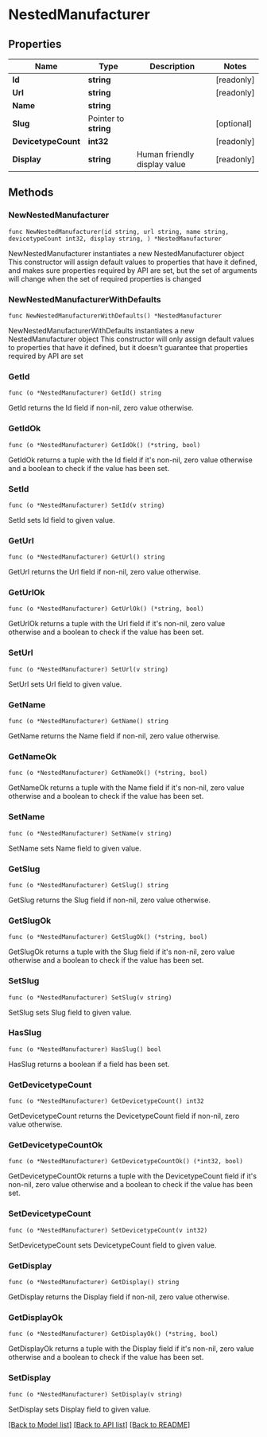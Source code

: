 # NestedManufacturer

## Properties

Name | Type | Description | Notes
------------ | ------------- | ------------- | -------------
**Id** | **string** |  | [readonly] 
**Url** | **string** |  | [readonly] 
**Name** | **string** |  | 
**Slug** | Pointer to **string** |  | [optional] 
**DevicetypeCount** | **int32** |  | [readonly] 
**Display** | **string** | Human friendly display value | [readonly] 

## Methods

### NewNestedManufacturer

`func NewNestedManufacturer(id string, url string, name string, devicetypeCount int32, display string, ) *NestedManufacturer`

NewNestedManufacturer instantiates a new NestedManufacturer object
This constructor will assign default values to properties that have it defined,
and makes sure properties required by API are set, but the set of arguments
will change when the set of required properties is changed

### NewNestedManufacturerWithDefaults

`func NewNestedManufacturerWithDefaults() *NestedManufacturer`

NewNestedManufacturerWithDefaults instantiates a new NestedManufacturer object
This constructor will only assign default values to properties that have it defined,
but it doesn't guarantee that properties required by API are set

### GetId

`func (o *NestedManufacturer) GetId() string`

GetId returns the Id field if non-nil, zero value otherwise.

### GetIdOk

`func (o *NestedManufacturer) GetIdOk() (*string, bool)`

GetIdOk returns a tuple with the Id field if it's non-nil, zero value otherwise
and a boolean to check if the value has been set.

### SetId

`func (o *NestedManufacturer) SetId(v string)`

SetId sets Id field to given value.


### GetUrl

`func (o *NestedManufacturer) GetUrl() string`

GetUrl returns the Url field if non-nil, zero value otherwise.

### GetUrlOk

`func (o *NestedManufacturer) GetUrlOk() (*string, bool)`

GetUrlOk returns a tuple with the Url field if it's non-nil, zero value otherwise
and a boolean to check if the value has been set.

### SetUrl

`func (o *NestedManufacturer) SetUrl(v string)`

SetUrl sets Url field to given value.


### GetName

`func (o *NestedManufacturer) GetName() string`

GetName returns the Name field if non-nil, zero value otherwise.

### GetNameOk

`func (o *NestedManufacturer) GetNameOk() (*string, bool)`

GetNameOk returns a tuple with the Name field if it's non-nil, zero value otherwise
and a boolean to check if the value has been set.

### SetName

`func (o *NestedManufacturer) SetName(v string)`

SetName sets Name field to given value.


### GetSlug

`func (o *NestedManufacturer) GetSlug() string`

GetSlug returns the Slug field if non-nil, zero value otherwise.

### GetSlugOk

`func (o *NestedManufacturer) GetSlugOk() (*string, bool)`

GetSlugOk returns a tuple with the Slug field if it's non-nil, zero value otherwise
and a boolean to check if the value has been set.

### SetSlug

`func (o *NestedManufacturer) SetSlug(v string)`

SetSlug sets Slug field to given value.

### HasSlug

`func (o *NestedManufacturer) HasSlug() bool`

HasSlug returns a boolean if a field has been set.

### GetDevicetypeCount

`func (o *NestedManufacturer) GetDevicetypeCount() int32`

GetDevicetypeCount returns the DevicetypeCount field if non-nil, zero value otherwise.

### GetDevicetypeCountOk

`func (o *NestedManufacturer) GetDevicetypeCountOk() (*int32, bool)`

GetDevicetypeCountOk returns a tuple with the DevicetypeCount field if it's non-nil, zero value otherwise
and a boolean to check if the value has been set.

### SetDevicetypeCount

`func (o *NestedManufacturer) SetDevicetypeCount(v int32)`

SetDevicetypeCount sets DevicetypeCount field to given value.


### GetDisplay

`func (o *NestedManufacturer) GetDisplay() string`

GetDisplay returns the Display field if non-nil, zero value otherwise.

### GetDisplayOk

`func (o *NestedManufacturer) GetDisplayOk() (*string, bool)`

GetDisplayOk returns a tuple with the Display field if it's non-nil, zero value otherwise
and a boolean to check if the value has been set.

### SetDisplay

`func (o *NestedManufacturer) SetDisplay(v string)`

SetDisplay sets Display field to given value.



[[Back to Model list]](../README.md#documentation-for-models) [[Back to API list]](../README.md#documentation-for-api-endpoints) [[Back to README]](../README.md)


